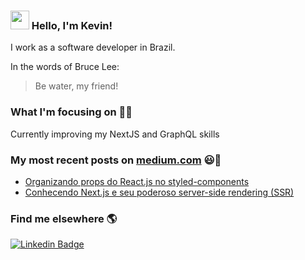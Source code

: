 ### <img src="https://media.giphy.com/media/hvRJCLFzcasrR4ia7z/giphy.gif" width="30px"> Hello, I'm Kevin!

I work as a software developer in Brazil.

In the words of Bruce Lee:
> Be water, my friend!

### What I'm focusing on 👨‍💻

Currently improving my NextJS and GraphQL skills<br />

### My most recent posts on [medium.com](https://medium.com/@kmulinarik) 😃🧾
<!-- BLOG-POST-LIST:START -->
- [Organizando props do React.js no styled-components](https://medium.com/reactbrasil/organizando-props-do-react-js-no-styled-components-97da423da8ae)
- [Conhecendo Next.js e seu poderoso server-side rendering (SSR)](https://medium.com/reactbrasil/conhecendo-next-js-e-seu-poderoso-server-side-rendering-ssr-d2af20bc6b04)
<!-- BLOG-POST-LIST:END -->

### Find me elsewhere 🌎

[![Linkedin Badge](https://img.shields.io/badge/-LinkedIn-blue?style=flat-square&logo=Linkedin&logoColor=white&link=https://www.linkedin.com/in/harshkumarkhatri/)](https://www.linkedin.com/in/kevin-kuhn-29b026175/)
